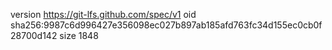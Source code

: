 version https://git-lfs.github.com/spec/v1
oid sha256:9987c6d996427e356098ec027b897ab185afd763fc34d155ec0cb0f28700d142
size 1848
